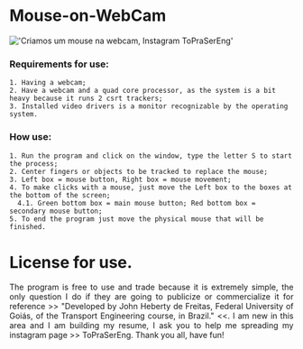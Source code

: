# Mouse-on-WebCam

!['Criamos um mouse na webcam, Instagram ToPraSerEng'](https://github.com/JohnHeberty/Mouse-on-WebCam/blob/master/Sequence%201_Trim_Trim.gif)

### Requirements for use:
    1. Having a webcam;
    2. Have a webcam and a quad core processor, as the system is a bit heavy because it runs 2 csrt trackers;
    3. Installed video drivers is a monitor recognizable by the operating system.

### How use:
    1. Run the program and click on the window, type the letter S to start the process;
    2. Center fingers or objects to be tracked to replace the mouse;
    3. Left box = mouse button, Right box = mouse movement;
    4. To make clicks with a mouse, just move the Left box to the boxes at the bottom of the screen;
      4.1. Green bottom box = main mouse button; Red bottom box = secondary mouse button;
    5. To end the program just move the physical mouse that will be finished.

# License for use.
<p align="justify">
The program is free to use and trade because it is extremely simple, the only question I do if they are going to publicize or commercialize it for reference >> "Developed by John Heberty de Freitas, Federal University of Goiás, of the Transport Engineering course, in Brazil." <<. I am new in this area and I am building my resume, I ask you to help me spreading my instagram page >> ToPraSerEng. Thank you all, have fun!
</p>
    
